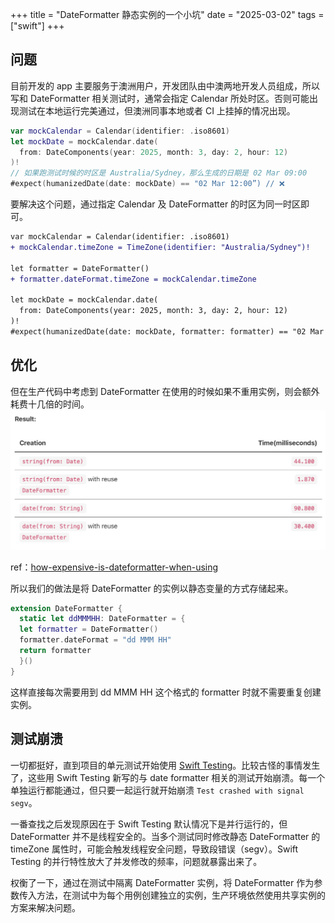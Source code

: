 +++
title = "DateFormatter 静态实例的一个小坑"
date = "2025-03-02"
tags = ["swift"]
+++

## 问题

目前开发的 app 主要服务于澳洲用户，开发团队由中澳两地开发人员组成，所以写和 DateFormatter 相关测试时，通常会指定 Calendar 所处时区。否则可能出现测试在本地运行完美通过，但澳洲同事本地或者 CI 上挂掉的情况出现。

```swift
var mockCalendar = Calendar(identifier: .iso8601)
let mockDate = mockCalendar.date(
  from: DateComponents(year: 2025, month: 3, day: 2, hour: 12)
)!
// 如果跑测试时候的时区是 Australia/Sydney，那么生成的日期是 02 Mar 09:00
#expect(humanizedDate(date: mockDate) == "02 Mar 12:00”) // ❌
```

要解决这个问题，通过指定 Calendar 及 DateFormatter 的时区为同一时区即可。

```diff
var mockCalendar = Calendar(identifier: .iso8601)
+ mockCalendar.timeZone = TimeZone(identifier: "Australia/Sydney")!

let formatter = DateFormatter()
+ formatter.dateFormat.timeZone = mockCalendar.timeZone

let mockDate = mockCalendar.date(
  from: DateComponents(year: 2025, month: 3, day: 2, hour: 12)
)!
#expect(humanizedDate(date: mockDate, formatter: formatter) == "02 Mar 12:00”) // ✅
```

## 优化

但在生产代码中考虑到 DateFormatter 在使用的时候如果不重用实例，则会额外耗费十几倍的时间。
![how-expensive-is-dateformatter-when-using](/date-formatter-time-consuming.png)

ref：[how-expensive-is-dateformatter-when-using](https://sarunw.com/posts/how-expensive-is-dateformatter/#experiment-%232%3A-how-expensive-is-dateformatter-when-using)

所以我们的做法是将 DateFormatter 的实例以静态变量的方式存储起来。

```swift
extension DateFormatter {
  static let ddMMMHH: DateFormatter = {
  let formatter = DateFormatter()
  formatter.dateFormat = "dd MMM HH"
  return formatter
  }()
}
```

这样直接每次需要用到 dd MMM HH 这个格式的 formatter 时就不需要重复创建实例。

## 测试崩溃

一切都挺好，直到项目的单元测试开始使用 [Swift Testing](https://developer.apple.com/xcode/swift-testing/)。比较古怪的事情发生了，这些用 Swift Testing 新写的与 date formatter 相关的测试开始崩溃。每一个单独运行都能通过，但只要一起运行就开始崩溃 `Test crashed with signal segv`。

一番查找之后发现原因在于 Swift Testing 默认情况下是并行运行的，但 DateFormatter 并不是线程安全的。当多个测试同时修改静态 DateFormatter 的 timeZone 属性时，可能会触发线程安全问题，导致段错误（segv）。Swift Testing 的并行特性放大了并发修改的频率，问题就暴露出来了。

权衡了一下，通过在测试中隔离 DateFormatter 实例，将 DateFormatter 作为参数传入方法，在测试中为每个用例创建独立的实例，生产环境依然使用共享实例的方案来解决问题。
